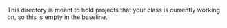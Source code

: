 This directory is meant to hold projects that your class is currently working on, so this is empty in the baseline.

